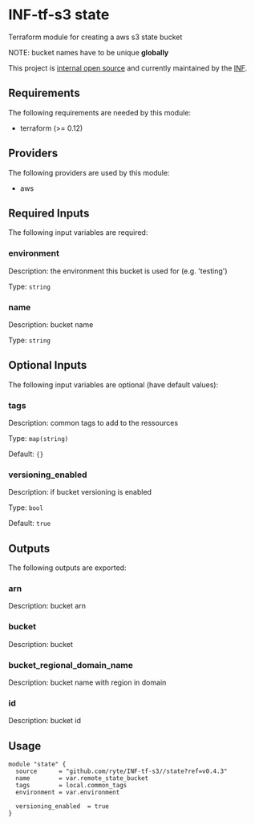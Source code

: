 # INF-tf-s3 state

Terraform module for creating a aws s3 state bucket

NOTE: bucket names have to be unique __globally__

This project is [internal open source](https://en.wikipedia.org/wiki/Inner_source)
and currently maintained by the [INF](https://github.com/orgs/ryte/teams/inf).

<!-- BEGINNING OF PRE-COMMIT-TERRAFORM DOCS HOOK -->
## Requirements

The following requirements are needed by this module:

- terraform (>= 0.12)

## Providers

The following providers are used by this module:

- aws

## Required Inputs

The following input variables are required:

### environment

Description: the environment this bucket is used for (e.g. 'testing')

Type: `string`

### name

Description: bucket name

Type: `string`

## Optional Inputs

The following input variables are optional (have default values):

### tags

Description: common tags to add to the ressources

Type: `map(string)`

Default: `{}`

### versioning\_enabled

Description: if bucket versioning is enabled

Type: `bool`

Default: `true`

## Outputs

The following outputs are exported:

### arn

Description: bucket arn

### bucket

Description: bucket

### bucket\_regional\_domain\_name

Description: bucket name with region in domain

### id

Description: bucket id

<!-- END OF PRE-COMMIT-TERRAFORM DOCS HOOK -->
## Usage

```hcl
module "state" {
  source      = "github.com/ryte/INF-tf-s3//state?ref=v0.4.3"
  name        = var.remote_state_bucket
  tags        = local.common_tags
  environment = var.environment

  versioning_enabled  = true
}
```
